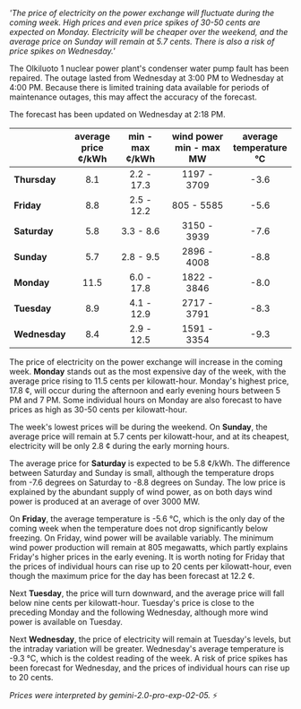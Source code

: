 *'The price of electricity on the power exchange will fluctuate during the coming week. High prices and even price spikes of 30-50 cents are expected on Monday. Electricity will be cheaper over the weekend, and the average price on Sunday will remain at 5.7 cents. There is also a risk of price spikes on Wednesday.'*

The Olkiluoto 1 nuclear power plant's condenser water pump fault has been repaired. The outage lasted from Wednesday at 3:00 PM to Wednesday at 4:00 PM. Because there is limited training data available for periods of maintenance outages, this may affect the accuracy of the forecast.

The forecast has been updated on Wednesday at 2:18 PM.

|  | average<br>price<br>¢/kWh | min - max<br>¢/kWh | wind power<br>min - max<br>MW | average<br>temperature<br>°C |
|:-------------|:----------------:|:----------------:|:-------------:|:-------------:|
| **Thursday**     | 8.1         | 2.2 - 17.3       | 1197 - 3709   | -3.6          |
| **Friday**    | 8.8         | 2.5 - 12.2        | 805 - 5585     | -5.6          |
| **Saturday**   | 5.8         | 3.3 - 8.6        | 3150 - 3939    | -7.6          |
| **Sunday**  | 5.7        | 2.8 - 9.5       | 2896 - 4008   | -8.8          |
| **Monday**   | 11.5         | 6.0 - 17.8       | 1822 - 3846  | -8.0          |
| **Tuesday**    | 8.9        | 4.1 - 12.9      | 2717 - 3791    | -8.3          |
| **Wednesday**    | 8.4        | 2.9 - 12.5       | 1591 - 3354   | -9.3         |

The price of electricity on the power exchange will increase in the coming week. **Monday** stands out as the most expensive day of the week, with the average price rising to 11.5 cents per kilowatt-hour. Monday's highest price, 17.8 ¢, will occur during the afternoon and early evening hours between 5 PM and 7 PM. Some individual hours on Monday are also forecast to have prices as high as 30-50 cents per kilowatt-hour.

The week's lowest prices will be during the weekend. On **Sunday**, the average price will remain at 5.7 cents per kilowatt-hour, and at its cheapest, electricity will be only 2.8 ¢ during the early morning hours.

The average price for **Saturday** is expected to be 5.8 ¢/kWh. The difference between Saturday and Sunday is small, although the temperature drops from -7.6 degrees on Saturday to -8.8 degrees on Sunday. The low price is explained by the abundant supply of wind power, as on both days wind power is produced at an average of over 3000 MW.

On **Friday**, the average temperature is -5.6 °C, which is the only day of the coming week when the temperature does not drop significantly below freezing. On Friday, wind power will be available variably. The minimum wind power production will remain at 805 megawatts, which partly explains Friday's higher prices in the early evening. It is worth noting for Friday that the prices of individual hours can rise up to 20 cents per kilowatt-hour, even though the maximum price for the day has been forecast at 12.2 ¢.

Next **Tuesday**, the price will turn downward, and the average price will fall below nine cents per kilowatt-hour. Tuesday's price is close to the preceding Monday and the following Wednesday, although more wind power is available on Tuesday.

Next **Wednesday**, the price of electricity will remain at Tuesday's levels, but the intraday variation will be greater. Wednesday's average temperature is -9.3 °C, which is the coldest reading of the week. A risk of price spikes has been forecast for Wednesday, and the prices of individual hours can rise up to 20 cents.

*Prices were interpreted by gemini-2.0-pro-exp-02-05.* ⚡️

